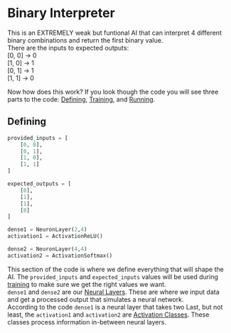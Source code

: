 # Binary Interpreter

This is an EXTREMELY weak but funtional AI that can interpret 4 different binary combinations and return the first binary value.  
There are the inputs to expected outputs:  
[0, 0] -> 0  
[1, 0] -> 1  
[0, 1] -> 1  
[1, 1] -> 0  

Now how does this work? If you look though the code you will see three parts to the code: [Defining](#defining), [Training](), and [Running]().

## Defining

```Python
provided_inputs = [
    [0, 0],
    [0, 1],
    [1, 0],
    [1, 1]
]

expected_outputs = [
    [0],
    [1],
    [1],
    [0]
]

dense1 = NeuronLayer(2,4)
activation1 = ActivationReLU()

dense2 = NeuronLayer(4,4)
activation2 = ActivationSoftmax()
```

This section of the code is where we define everything that will shape the AI. The ```provided_inputs``` and ```expected_inputs``` values will be used during [training]() to make sure we get the right values we want.  
```dense1``` and ```dense2``` are our [Neural Layers](). These are where we input data and get a processed output that simulates a neural network.  
According to the code ```dense1``` is a neural layer that takes two 
Last, but not least, the ```activation1``` and ```activation2``` are [Activation Classes](). These classes process information in-between neural layers.